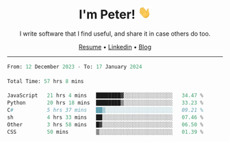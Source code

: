 <h1 align="center">I'm Peter! <img src="https://raw.githubusercontent.com/peterrauscher/peterrauscher/master/wave.gif" width="30px" height="30px" /></h1>
<p align="center">I write software that I find useful, and share it in case others do too.</p>
<p align="center">
  <a href="https://peterrauscher.github.io/peterrauscher/resume.pdf">Resume</a> •
  <a href="https://www.linkedin.com/in/peter-rauscher">Linkedin</a> •
  <a href="https://peterrauscher.com">Blog</a>
</p>
<hr/>
<!--START_SECTION:waka-->

```python
From: 12 December 2023 - To: 17 January 2024

Total Time: 57 hrs 8 mins

JavaScript   21 hrs 4 mins   ████████▓░░░░░░░░░░░░░░░░   34.47 %
Python       20 hrs 18 mins  ████████▒░░░░░░░░░░░░░░░░   33.23 %
C#           5 hrs 37 mins   ██▒░░░░░░░░░░░░░░░░░░░░░░   09.21 %
sh           4 hrs 33 mins   ██░░░░░░░░░░░░░░░░░░░░░░░   07.46 %
Other        3 hrs 58 mins   █▓░░░░░░░░░░░░░░░░░░░░░░░   06.50 %
CSS          50 mins         ▒░░░░░░░░░░░░░░░░░░░░░░░░   01.39 %
```

<!--END_SECTION:waka-->
